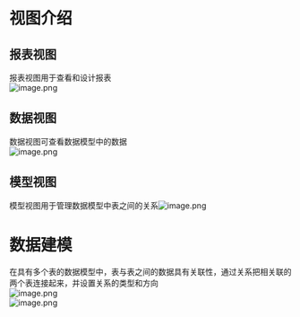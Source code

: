 
# 视图介绍

## 报表视图
报表视图用于查看和设计报表<br />![image.png](https://cdn.nlark.com/yuque/0/2022/png/21437124/1668505631725-f26d0ec5-1d36-4481-a0f6-14e2573e77af.png#averageHue=%23efeeed&clientId=u240cf7d5-621c-4&crop=0&crop=0&crop=1&crop=1&from=paste&height=823&id=hG341&margin=%5Bobject%20Object%5D&name=image.png&originHeight=1029&originWidth=1920&originalType=binary&ratio=1&rotation=0&showTitle=false&size=183057&status=done&style=none&taskId=ufb4a59c3-bf1a-41ed-a1a7-0d745cc0567&title=&width=1536)

## 数据视图
数据视图可查看数据模型中的数据<br />![image.png](https://cdn.nlark.com/yuque/0/2022/png/21437124/1668505595221-2185d1f7-a1df-484d-88fa-43d0d299bc81.png#averageHue=%23eae8e7&clientId=u240cf7d5-621c-4&crop=0&crop=0&crop=1&crop=1&from=paste&height=823&id=nlDtW&margin=%5Bobject%20Object%5D&name=image.png&originHeight=1029&originWidth=1920&originalType=binary&ratio=1&rotation=0&showTitle=false&size=162696&status=done&style=none&taskId=u281688cc-2947-40e7-99ee-64078528795&title=&width=1536)

## 模型视图
模型视图用于管理数据模型中表之间的关系![image.png](https://cdn.nlark.com/yuque/0/2022/png/21437124/1668505458349-6efa4ef2-f64e-4acd-858a-ef054a8a35cd.png#averageHue=%23e3e1e0&clientId=u240cf7d5-621c-4&crop=0&crop=0&crop=1&crop=1&from=paste&height=823&id=u74f6e168&margin=%5Bobject%20Object%5D&name=image.png&originHeight=1029&originWidth=1920&originalType=binary&ratio=1&rotation=0&showTitle=false&size=206345&status=done&style=none&taskId=ube5e1c62-6cf4-4d15-bc87-25280c8d2b4&title=&width=1536)


# 数据建模
在具有多个表的数据模型中，表与表之间的数据具有关联性，通过关系把相关联的两个表连接起来，并设置关系的类型和方向<br />![image.png](https://cdn.nlark.com/yuque/0/2022/png/21437124/1668649740327-5f3cb087-80bb-49ac-8648-c422e470a8e0.png#averageHue=%23e0dedc&clientId=u4b5db637-24c9-4&crop=0&crop=0&crop=1&crop=1&from=paste&height=823&id=u44f692c2&margin=%5Bobject%20Object%5D&name=image.png&originHeight=1029&originWidth=1920&originalType=binary&ratio=1&rotation=0&showTitle=false&size=203124&status=done&style=none&taskId=u6bf114a4-25eb-49f1-a8fa-426e52a4310&title=&width=1536)<br />![image.png](https://cdn.nlark.com/yuque/0/2022/png/21437124/1668649847491-a94e259b-d8a6-4e7c-91a8-23ffcee29542.png#averageHue=%23e5e2e1&clientId=u4b5db637-24c9-4&crop=0&crop=0&crop=1&crop=1&from=paste&height=823&id=u7bdf7086&margin=%5Bobject%20Object%5D&name=image.png&originHeight=1029&originWidth=1920&originalType=binary&ratio=1&rotation=0&showTitle=false&size=184653&status=done&style=none&taskId=ubc5db365-08c3-4feb-94bf-7cb35733aa5&title=&width=1536)

